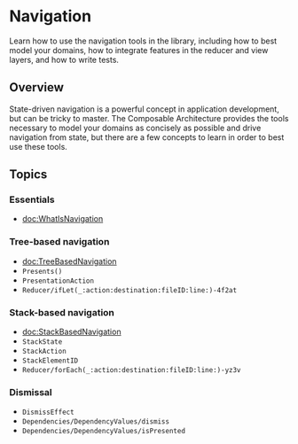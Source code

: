 # Navigation

Learn how to use the navigation tools in the library, including how to best model your domains, how
to integrate features in the reducer and view layers, and how to write tests.

## Overview

State-driven navigation is a powerful concept in application development, but can be tricky to
master. The Composable Architecture provides the tools necessary to model your domains as concisely
as possible and drive navigation from state, but there are a few concepts to learn in order to best
use these tools.

## Topics

### Essentials

- <doc:WhatIsNavigation>

### Tree-based navigation

- <doc:TreeBasedNavigation>
- ``Presents()``
- ``PresentationAction``
- ``Reducer/ifLet(_:action:destination:fileID:line:)-4f2at``

### Stack-based navigation

- <doc:StackBasedNavigation>
- ``StackState``
- ``StackAction``
- ``StackElementID``
- ``Reducer/forEach(_:action:destination:fileID:line:)-yz3v``

### Dismissal

- ``DismissEffect``
- ``Dependencies/DependencyValues/dismiss``
- ``Dependencies/DependencyValues/isPresented``
